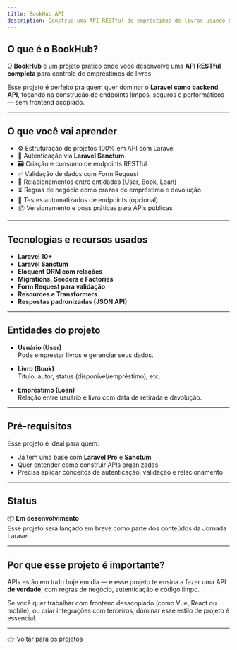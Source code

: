 ```yaml
---
title: BookHub API
description: Construa uma API RESTful de empréstimos de livros usando Laravel, com autenticação, validação, relações e boas práticas.
---
```


## O que é o BookHub?

O **BookHub** é um projeto prático onde você desenvolve uma **API RESTful completa** para controle de empréstimos de
livros.

Esse projeto é perfeito pra quem quer dominar o **Laravel como backend API**, focando na construção de endpoints limpos,
seguros e performáticos — sem frontend acoplado.

---

## O que você vai aprender

- ⚙️ Estruturação de projetos 100% em API com Laravel
- 🔐 Autenticação via **Laravel Sanctum**
- 🗃️ Criação e consumo de endpoints RESTful
- ✅ Validação de dados com Form Request
- 🔁 Relacionamentos entre entidades (User, Book, Loan)
- ⏳ Regras de negócio como prazos de empréstimo e devolução
- 🧪 Testes automatizados de endpoints (opcional)
- 📦 Versionamento e boas práticas para APIs públicas

---

## Tecnologias e recursos usados

- **Laravel 10+**
- **Laravel Sanctum**
- **Eloquent ORM com relações**
- **Migrations, Seeders e Factories**
- **Form Request para validação**
- **Resources e Transformers**
- **Respostas padronizadas (JSON API)**

---

## Entidades do projeto

- **Usuário (User)**  
  Pode emprestar livros e gerenciar seus dados.

- **Livro (Book)**  
  Título, autor, status (disponível/empréstimo), etc.

- **Empréstimo (Loan)**  
  Relação entre usuário e livro com data de retirada e devolução.

---

## Pré-requisitos

Esse projeto é ideal para quem:

- Já tem uma base com **Laravel Pro** e **Sanctum**
- Quer entender como construir APIs organizadas
- Precisa aplicar conceitos de autenticação, validação e relacionamento

---

## Status

📦 **Em desenvolvimento**  
Esse projeto será lançado em breve como parte dos conteúdos da Jornada Laravel.

---

## Por que esse projeto é importante?

APIs estão em tudo hoje em dia — e esse projeto te ensina a fazer uma API **de verdade**, com regras de negócio,
autenticação e código limpo.

Se você quer trabalhar com frontend desacoplado (como Vue, React ou mobile), ou criar integrações com terceiros, dominar
esse estilo de projeto é essencial.

---

👉 [Voltar para os projetos](/estrutura-da-jornada/projetos-praticos)
